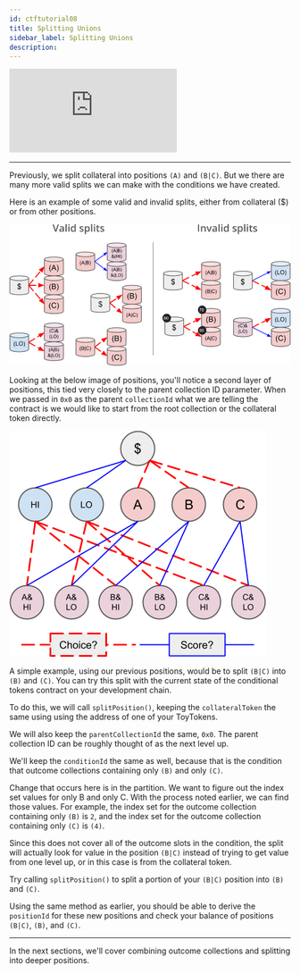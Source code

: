 ```yaml
---
id: ctftutorial08
title: Splitting Unions
sidebar_label: Splitting Unions
description:
---
```

<div class="resp-container">
    <iframe class="resp-iframe" src="https://www.youtube-nocookie.com/embed/uZNWq07Y4Ag?start=2296" frameborder="0" allow="accelerometer; autoplay; encrypted-media; gyroscope; picture-in-picture" allowfullscreen></iframe>
</div>

---

Previously, we split collateral into positions `(A)` and `(B|C)`. But we there are many more valid splits we can make with the conditions we have created.

Here is an example of some valid and invalid splits, either from collateral ($) or from other positions.

![Valid and invalid splits](assets/valid-vs-invalid-splits.png)

Looking at the below image of positions, you'll notice a second layer of positions, this tied very closely to the parent collection ID parameter. When we passed in `0x0` as the parent `collectionId` what we are telling the contract is we would like to start from the root collection or the collateral token directly.

![Splitting Unions](assets/v2-cond-market-slots-only.png)

A simple example, using our previous positions, would be to split `(B|C)` into `(B)` and `(C)`. You can try this split with the current state of the conditional tokens contract on your development chain.

To do this, we will call `splitPosition()`, keeping the `collateralToken` the same using using the address of one of your ToyTokens.

We will also keep the `parentCollectionId` the same, `0x0`. The parent collection ID can be roughly thought of as the next level up.

We'll keep the `conditionId` the same as well, because that is the condition that outcome collections containing only `(B)` and only `(C)`.

Change that occurs here is in the partition. We want to figure out the index set values for only B and only C. With the process noted earlier, we can find those values. For example, the index set for the outcome collection containing only `(B)` is `2`, and the index set for the outcome collection containing only `(C)` is `(4)`.

Since this does not cover all of the outcome slots in the condition, the split will actually look for value in the position `(B|C)` instead of trying to get value from one level up, or in this case is from the collateral token.

Try calling `splitPosition()` to split a portion of your `(B|C)` position into `(B)` and `(C)`.

Using the same method as earlier, you should be able to derive the `positionId` for these new positions and check your balance of positions `(B|C)`, `(B)`, and `(C)`.

---

In the next sections, we'll cover combining outcome collections and splitting into deeper positions.
